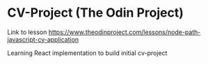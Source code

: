 # CV-Project (The Odin Project)

Link to lesson https://www.theodinproject.com/lessons/node-path-javascript-cv-application

Learning React implementation to build initial cv-project

